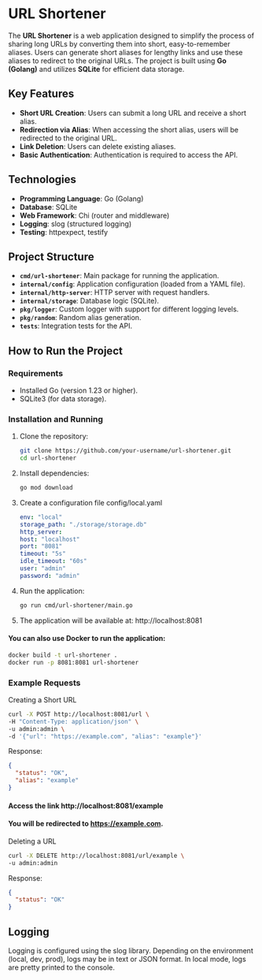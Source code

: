 # URL Shortener

The **URL Shortener** is a web application designed to simplify 
the process of sharing long URLs by converting them into short, 
easy-to-remember aliases. Users can generate short aliases for 
lengthy links and use these aliases to redirect to the original 
URLs. The project is built using **Go (Golang)** and utilizes 
**SQLite** for efficient data storage.

## Key Features

- **Short URL Creation**: Users can submit a long URL and receive a short alias.
- **Redirection via Alias**: When accessing the short alias, users will be redirected to the original URL.
- **Link Deletion**: Users can delete existing aliases.
- **Basic Authentication**: Authentication is required to access the API.

## Technologies

- **Programming Language**: Go (Golang)
- **Database**: SQLite
- **Web Framework**: Chi (router and middleware)
- **Logging**: slog (structured logging)
- **Testing**: httpexpect, testify

## Project Structure

- **`cmd/url-shortener`**: Main package for running the application.
- **`internal/config`**: Application configuration (loaded from a YAML file).
- **`internal/http-server`**: HTTP server with request handlers.
- **`internal/storage`**: Database logic (SQLite).
- **`pkg/logger`**: Custom logger with support for different logging levels.
- **`pkg/random`**: Random alias generation.
- **`tests`**: Integration tests for the API.

## How to Run the Project

### Requirements

- Installed Go (version 1.23 or higher).
- SQLite3 (for data storage).

### Installation and Running

1. Clone the repository:

   ```bash
   git clone https://github.com/your-username/url-shortener.git
   cd url-shortener
   ```

2. Install dependencies:

   ```bash
   go mod download
   ```
3. Create a configuration file config/local.yaml

   ```yaml
   env: "local"
   storage_path: "./storage/storage.db"
   http_server:
   host: "localhost"
   port: "8081"
   timeout: "5s"
   idle_timeout: "60s"
   user: "admin"
   password: "admin"
   ```

4. Run the application:

   ```bash
   go run cmd/url-shortener/main.go
   ```

5. The application will be available at: http://localhost:8081

#### You can also use Docker to run the application:

```bash
docker build -t url-shortener .
docker run -p 8081:8081 url-shortener
```

### Example Requests

Creating a Short URL

```bash
curl -X POST http://localhost:8081/url \
-H "Content-Type: application/json" \
-u admin:admin \
-d '{"url": "https://example.com", "alias": "example"}'
```

Response:

```json
{
  "status": "OK",
  "alias": "example"
} 
```

#### Access the link http://localhost:8081/example

#### You will be redirected to https://example.com.

Deleting a URL

```bash
curl -X DELETE http://localhost:8081/url/example \
-u admin:admin
```

Response:

```json
{
  "status": "OK"
}
```

## Logging

Logging is configured using the slog library. Depending on the environment (local, dev, prod), logs may be in text or
JSON format. In local mode, logs are pretty printed to the console.
